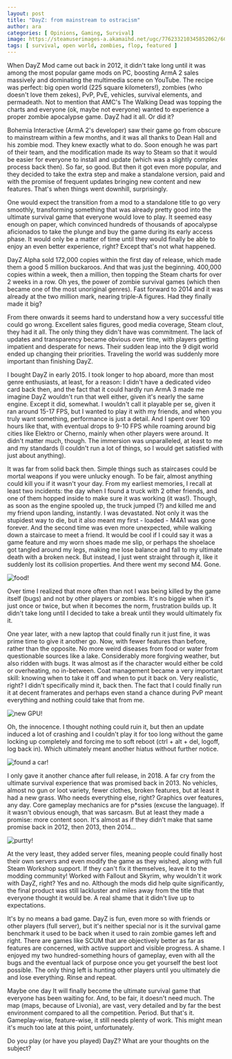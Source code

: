 ```yaml
---
layout: post
title: "DayZ: from mainstream to ostracism"
author: ara
categories: [ Opinions, Gaming, Survival]
image: https://steamuserimages-a.akamaihd.net/ugc/776233210345852062/6C19327461197E472BB1850AA39F38954B15A4C7/?imw=5000&imh=5000&ima=fit&impolicy=Letterbox&imcolor=%23000000&letterbox=false
tags: [ survival, open world, zombies, flop, featured ]
---
```

When DayZ Mod came out back in 2012, it didn't take long until it was among the most popular game mods on PC, boosting ArmA 2 sales massively and dominating the multimedia scene on YouTube. The recipe was perfect: big open world (225 square kilometers!), zombies (who doesn't love them zekes), PvP, PvE, vehicles, survival elements, and permadeath. Not to mention that AMC's The Walking Dead was topping the charts and everyone (ok, maybe not everyone) wanted to experience a proper zombie apocalypse game. DayZ had it all. Or did it?

Bohemia Interactive (ArmA 2's developer) saw their game go from obscure to mainstream within a few months, and it was all thanks to Dean Hall and his zombie mod. They knew exactly what to do. Soon enough he was part of their team, and the modification made its way to Steam so that it would be easier for everyone to install and update (which was a slightly complex process back then). So far, so good. But then it got even more popular, and they decided to take the extra step and make a standalone version, paid and with the promise of frequent updates bringing new content and new features. That's when things went downhill, surprisingly.

One would expect the transition from a mod to a standalone title to go very smoothly, transforming something that was already pretty good into the ultimate survival game that everyone would love to play. It seemed easy enough on paper, which convinced hundreds of thousands of apocalypse aficionados to take the plunge and buy the game during its early access phase. It would only be a matter of time until they would finally be able to enjoy an even better experience, right? Except that's not what happened.

DayZ Alpha sold 172,000 copies within the first day of release, which made them a good 5 million buckaroos. And that was just the beginning. 400,000 copies within a week, then a million, then topping the Steam charts for over 2 weeks in a row. Oh yes, the power of zombie survival games (which then became one of the most unoriginal genres). Fast forward to 2014 and it was already at the two million mark, nearing triple-A figures. Had they finally made it big?

From there onwards it seems hard to understand how a very successful title could go wrong. Excellent sales figures, good media coverage, Steam clout, they had it all. The only thing they didn't have was commitment. The lack of updates and transparency became obvious over time, with players getting impatient and desperate for news. Their sudden leap into the 9 digit world ended up changing their priorities. Traveling the world was suddenly more important than finishing DayZ. 

I bought DayZ in early 2015. I took longer to hop aboard, more than most genre enthusiasts, at least, for a reason: I didn't have a dedicated video card back then, and the fact that it could hardly run ArmA 3 made me imagine DayZ wouldn't run that well either, given it's nearly the same engine. Except it did, somewhat. I wouldn't call it playable per se, given it ran around 15-17 FPS, but I wanted to play it with my friends, and when you truly want something, performance is just a detail. And I spent over 100 hours like that, with eventual drops to 9-10 FPS while roaming around big cities like Elektro or Cherno, mainly when other players were around. It didn't matter much, though. The immersion was unparalleled, at least to me and my standards (I couldn't run a lot of things, so I would get satisfied with just about anything). 

It was far from solid back then. Simple things such as staircases could be mortal weapons if you were unlucky enough. To be fair, almost anything could kill you if it wasn't your day. From my earliest memories, I recall at least two incidents: the day when I found a truck with 2 other friends, and one of them hopped inside to make sure it was working (it was!). Though, as soon as the engine spooled up, the truck jumped (?) and killed me and my friend upon landing, instantly. I was devastated. Not only it was the stupidest way to die, but it also meant my first - loaded - M4A1 was gone forever. And the second time was even more unexpected, while walking down a staircase to meet a friend. It would be cool if I could say it was a game feature and my worn shoes made me slip, or perhaps the shoelace got tangled around my legs, making me lose balance and fall to my ultimate death with a broken neck. But instead, I just went straight through it, like it suddenly lost its collision properties. And there went my second M4. Gone.

![food!](https://steamuserimages-a.akamaihd.net/ugc/26226970382432405/9249B5CD19067C3A0BAC119D0C8AAAADA3ED7D38/?imw=5000&imh=5000&ima=fit&impolicy=Letterbox&imcolor=%23000000&letterbox=false)

Over time I realized that more often than not I was being killed by the game itself (bugs) and not by other players or zombies. It's no biggie when it's just once or twice, but when it becomes the norm, frustration builds up. It didn't take long until I decided to take a break until they would ultimately fix it.

One year later, with a new laptop that could finally run it just fine, it was prime time to give it another go. Now, with fewer features than before, rather than the opposite. No more weird diseases from food or water from questionable sources like a lake. Considerably more forgiving weather, but also ridden with bugs. It was almost as if the character would either be cold or overheating, no in-between. Coat management became a very important skill: knowing when to take it off and when to put it back on. Very realistic, right? I didn't specifically mind it, back then. The fact that I could finally run it at decent framerates and perhaps even stand a chance during PvP meant everything and nothing could take that from me.

![new GPU!](https://steamuserimages-a.akamaihd.net/ugc/270595013854753143/9DEC9990FFC7467249846C9012821ED50CFC5E0D/?imw=5000&imh=5000&ima=fit&impolicy=Letterbox&imcolor=%23000000&letterbox=false)

Oh, the innocence. I thought nothing could ruin it, but then an update induced a lot of crashing and I couldn't play it for too long without the game locking up completely and forcing me to soft reboot (ctrl + alt + del, logoff, log back in). Which ultimately meant another hiatus without further notice.

![found a car!](https://steamuserimages-a.akamaihd.net/ugc/270595013854756471/DAC0B412648229F263D279AA308894F005CF1E05/?imw=5000&imh=5000&ima=fit&impolicy=Letterbox&imcolor=%23000000&letterbox=false)

I only gave it another chance after full release, in 2018. A far cry from the ultimate survival experience that was promised back in 2013. No vehicles, almost no gun or loot variety, fewer clothes, broken features, but at least it had a new grass. Who needs everything else, right? Graphics over features, any day. Core gameplay mechanics are for p*ssies (excuse the language). If it wasn't obvious enough, that was sarcasm. But at least they made a promise: more content soon. It's almost as if they didn't make that same promise back in 2012, then 2013, then 2014... 

![purtty!](https://steamuserimages-a.akamaihd.net/ugc/102854363206759406/7AD8958712706819D63FECACEB4874972CD65012/?imw=5000&imh=5000&ima=fit&impolicy=Letterbox&imcolor=%23000000&letterbox=false)

At the very least, they added server files, meaning people could finally host their own servers and even modify the game as they wished, along with full Steam Workshop support. If they can't fix it themselves, leave it to the modding community! Worked with Fallout and Skyrim, why wouldn't it work with DayZ, right? Yes and no. Although the mods did help quite significantly, the final product was still lackluster and miles away from the title that everyone thought it would be. A real shame that it didn't live up to expectations.

It's by no means a bad game. DayZ is fun, even more so with friends or other players (full server), but it's neither special nor is it the survival game benchmark it used to be back when it used to rain zombie games left and right. There are games like SCUM that are objectively better as far as features are concerned, with active support and visible progress. A shame. I enjoyed my two hundred-something hours of gameplay, even with all the bugs and the eventual lack of purpose once you get yourself the best loot possible. The only thing left is hunting other players until you ultimately die and lose everything. Rinse and repeat.

Maybe one day It will finally become the ultimate survival game that everyone has been waiting for. And, to be fair, it doesn't need much. The map (maps, because of Livonia), are vast, very detailed and by far the best environment compared to all the competition. Period. But that's it. Gameplay-wise, feature-wise, it still needs plenty of work. This might mean it's much too late at this point, unfortunately.

Do you play (or have you played) DayZ? What are your thoughts on the subject?





